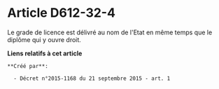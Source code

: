 # Article D612-32-4

Le grade de licence est délivré au nom de l'Etat en même temps que le diplôme qui y ouvre droit.

**Liens relatifs à cet article**

	**Créé par**:

	  - Décret n°2015-1168 du 21 septembre 2015 - art. 1
